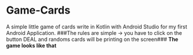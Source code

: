 # Game-Cards
A simple little game of cards write in Kotlin with Android Studio for my first Android Application.
###The rules are simple -> you have to click on the button DEAL and randoms cards will be printing on the screen###
**The game looks like that**
